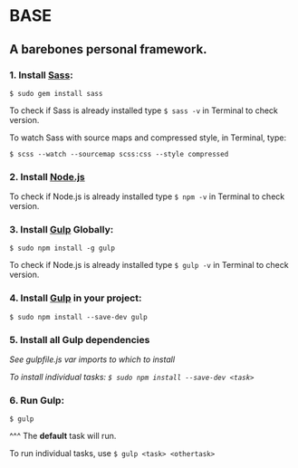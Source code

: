 # BASE

## A barebones personal framework.

### 1. Install [Sass](http://sass-lang.com/):

```
$ sudo gem install sass
```

To check if Sass is already installed type `$ sass -v` in Terminal to check version.

To watch Sass with source maps and compressed style, in Terminal, type:

```
$ scss --watch --sourcemap scss:css --style compressed
```

### 2. Install [Node.js](http://nodejs.org/download/)

To check if Node.js is already installed type `$ npm -v` in Terminal to check version.

### 3. Install [Gulp](http://gulpjs.com/) Globally:

```
$ sudo npm install -g gulp
```

To check if Node.js is already installed type `$ gulp -v` in Terminal to check version.

### 4. Install [Gulp](http://gulpjs.com/) in your project:
```
$ sudo npm install --save-dev gulp
```

### 5. Install all Gulp dependencies

*See gulpfile.js var imports to which to install*

*To install individual tasks: `$ sudo npm install --save-dev <task>`*

### 6. Run Gulp:
```
$ gulp
```

^^^ The **default** task will run.

To run individual tasks, use `$ gulp <task> <othertask>`
